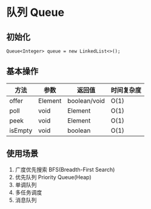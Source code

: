 # 队列 Queue

## 初始化

```
Queue<Integer> queue = new LinkedList<>();
```

## 基本操作

| 方法      | 参数      | 返回值          | 时间复杂度  |
|---------|---------|--------------|--------|
| offer   | Element | boolean/void | O(1)   |
| poll    | void    | Element      | O(1)   |
| peek    | void    | Element      | O(1)   |
| isEmpty | void    | boolean      | O(1)   |

## 使用场景

1. 广度优先搜索 BFS(Breadth-First Search)
2. 优先队列 Priority Queue(Heap)
3. 单调队列
4. 多任务调度
5. 消息队列
